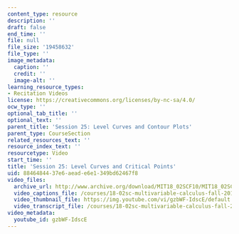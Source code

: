 ```yaml
---
content_type: resource
description: ''
draft: false
end_time: ''
file: null
file_size: '19458632'
file_type: ''
image_metadata:
  caption: ''
  credit: ''
  image-alt: ''
learning_resource_types:
- Recitation Videos
license: https://creativecommons.org/licenses/by-nc-sa/4.0/
ocw_type: ''
optional_tab_title: ''
optional_text: ''
parent_title: 'Session 25: Level Curves and Contour Plots'
parent_type: CourseSection
related_resources_text: ''
resource_index_text: ''
resourcetype: Video
start_time: ''
title: 'Session 25: Level Curves and Critical Points'
uid: 88464844-37e6-aead-e6e1-349bd62467f8
video_files:
  archive_url: http://www.archive.org/download/MIT18_02SCF10/MIT18_02SCF10Rec_19_300k.mp4
  video_captions_file: /courses/18-02sc-multivariable-calculus-fall-2010/b1450919c077592ca004a5f9ab667136_gzbWF-IdscE.vtt
  video_thumbnail_file: https://img.youtube.com/vi/gzbWF-IdscE/default.jpg
  video_transcript_file: /courses/18-02sc-multivariable-calculus-fall-2010/09e259f8e2b1290fcb52d5b9c94559d5_gzbWF-IdscE.pdf
video_metadata:
  youtube_id: gzbWF-IdscE
---
```

